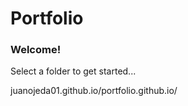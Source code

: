 # Portfolio

### Welcome!

Select a folder to get started...

juanojeda01.github.io/portfolio.github.io/


